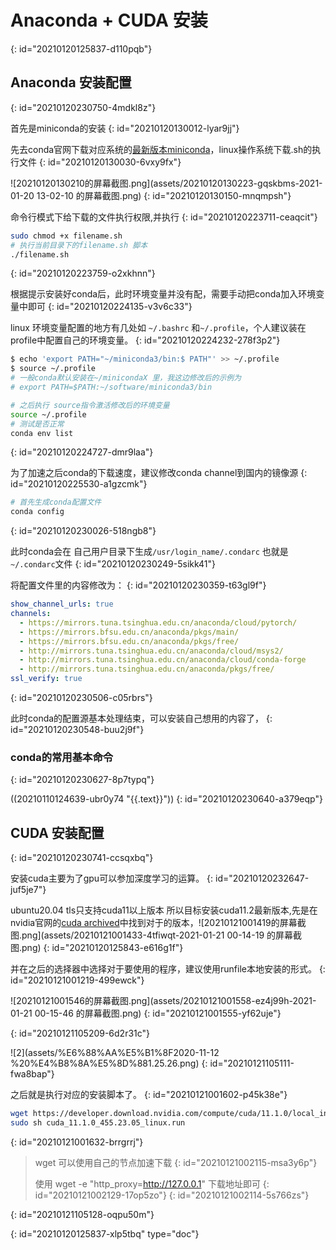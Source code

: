 # Anaconda + CUDA 安装
{: id="20210120125837-d110pqb"}

## Anaconda 安装配置
{: id="20210120230750-4mdkl8z"}

首先是miniconda的安装
{: id="20210120130012-lyar9jj"}

先去conda官网下载对应系统的[最新版本miniconda](https://docs.conda.io/en/latest/miniconda.html)，linux操作系统下载.sh的执行文件
{: id="20210120130030-6vxy9fx"}

![20210120130210的屏幕截图.png](assets/20210120130223-gqskbms-2021-01-20 13-02-10 的屏幕截图.png)
{: id="20210120130150-mnqmpsh"}

命令行模式下给下载的文件执行权限,并执行
{: id="20210120223711-ceaqcit"}

```bash
sudo chmod +x filename.sh
# 执行当前目录下的filename.sh 脚本
./filename.sh
```
{: id="20210120223759-o2xkhnn"}

根据提示安装好conda后，此时环境变量并没有配，需要手动把conda加入环境变量中即可
{: id="20210120224135-v3v6c33"}

linux 环境变量配置的地方有几处如 `~/.bashrc` 和`~/.profile`，个人建议装在profile中配置自己的环境变量。
{: id="20210120224232-278f3p2"}

```bash
$ echo 'export PATH="~/miniconda3/bin:$ PATH"' >> ~/.profile
$ source ~/.profile
# 一般conda默认安装在~/minicondaX 里，我这边修改后的示例为
# export PATH=$PATH:~/software/miniconda3/bin

# 之后执行 source指令激活修改后的环境变量
source ~/.profile
# 测试是否正常
conda env list
```
{: id="20210120224727-dmr9laa"}

为了加速之后conda的下载速度，建议修改conda channel到国内的镜像源
{: id="20210120225530-a1gzcmk"}

```bash
# 首先生成conda配置文件
conda config

```
{: id="20210120230026-518ngb8"}

此时conda会在 自己用户目录下生成`/usr/login_name/.condarc` 也就是 `~/.condarc`文件
{: id="20210120230249-5sikk41"}

将配置文件里的内容修改为：
{: id="20210120230359-t63gl9f"}

```yml
show_channel_urls: true
channels:
  - https://mirrors.tuna.tsinghua.edu.cn/anaconda/cloud/pytorch/
  - https://mirrors.bfsu.edu.cn/anaconda/pkgs/main/
  - https://mirrors.bfsu.edu.cn/anaconda/pkgs/free/
  - http://mirrors.tuna.tsinghua.edu.cn/anaconda/cloud/msys2/
  - http://mirrors.tuna.tsinghua.edu.cn/anaconda/cloud/conda-forge
  - http://mirrors.tuna.tsinghua.edu.cn/anaconda/pkgs/free/
ssl_verify: true
```
{: id="20210120230506-c05rbrs"}

此时conda的配置源基本处理结束，可以安装自己想用的内容了，
{: id="20210120230548-buu2j9f"}

### conda的常用基本命令
{: id="20210120230627-8p7typq"}

((20210110124639-ubr0y74 "{{.text}}"))
{: id="20210120230640-a379eqp"}

## CUDA 安装配置
{: id="20210120230741-ccsqxbq"}

安装cuda主要为了gpu可以参加深度学习的运算。
{: id="20210120232647-juf5je7"}

ubuntu20.04 tls只支持cuda11以上版本 所以目标安装cuda11.2最新版本,先是在nvidia官网的[cuda archived](https://developer.nvidia.com/cuda-toolkit-archive)中找到对于的版本，![20210121001419的屏幕截图.png](assets/20210121001433-4tfiwqt-2021-01-21 00-14-19 的屏幕截图.png)
{: id="20210120125843-e616g1f"}

并在之后的选择器中选择对于要使用的程序，建议使用runfile本地安装的形式。
{: id="20210121001219-499ewck"}

![20210121001546的屏幕截图.png](assets/20210121001558-ez4j99h-2021-01-21 00-15-46 的屏幕截图.png)
{: id="20210121001555-yf62uje"}

{: id="20210121105209-6d2r31c"}

![2](assets/%E6%88%AA%E5%B1%8F2020-11-12 %20%E4%B8%8A%E5%8D%881.25.26.png)
{: id="20210121105111-fwa8bap"}

之后就是执行对应的安装脚本了。
{: id="20210121001602-p45k38e"}

```bash
wget https://developer.download.nvidia.com/compute/cuda/11.1.0/local_installers/cuda_11.1.0_455.23.05_linux.run
sudo sh cuda_11.1.0_455.23.05_linux.run
```
{: id="20210121001632-brrgrrj"}

> wget 可以使用自己的节点加速下载
> {: id="20210121002115-msa3y6p"}
>
> 使用 wget -e "http_proxy=http://127.0.0.1" 下载地址即可
> {: id="20210121002129-17op5zo"}
{: id="20210121002114-5s766zs"}

{: id="20210121105128-oqpu50m"}


{: id="20210120125837-xlp5tbq" type="doc"}
